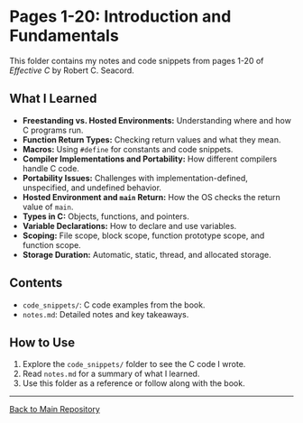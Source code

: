 # Pages 1-20: Introduction and Fundamentals

This folder contains my notes and code snippets from pages 1-20 of *Effective C* by Robert C. Seacord.

## What I Learned
- **Freestanding vs. Hosted Environments:** Understanding where and how C programs run.
- **Function Return Types:** Checking return values and what they mean.
- **Macros:** Using `#define` for constants and code snippets.
- **Compiler Implementations and Portability:** How different compilers handle C code.
- **Portability Issues:** Challenges with implementation-defined, unspecified, and undefined behavior.
- **Hosted Environment and `main` Return:** How the OS checks the return value of `main`.
- **Types in C:** Objects, functions, and pointers.
- **Variable Declarations:** How to declare and use variables.
- **Scoping:** File scope, block scope, function prototype scope, and function scope.
- **Storage Duration:** Automatic, static, thread, and allocated storage.

## Contents
- `code_snippets/`: C code examples from the book.
- `notes.md`: Detailed notes and key takeaways.

## How to Use
1. Explore the `code_snippets/` folder to see the C code I wrote.
2. Read `notes.md` for a summary of what I learned.
3. Use this folder as a reference or follow along with the book.

---

[Back to Main Repository](../README.md)
